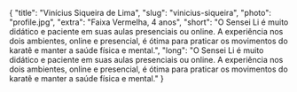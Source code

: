 {
    "title": "Vinícius Siqueira de Lima",
    "slug": "vinicius-siqueira",
    "photo": "profile.jpg",
    "extra": "Faixa Vermelha, 4 anos",
    "short": "O Sensei Li é muito didático e paciente em suas aulas presenciais ou online. A experiência nos dois ambientes, online e presencial, é ótima para praticar os movimentos do karatê e manter a saúde física e mental.",
    "long": "O Sensei Li é muito didático e paciente em suas aulas presenciais ou online. A experiência nos dois ambientes, online e presencial, é ótima para praticar os movimentos do karatê e manter a saúde física e mental."
}